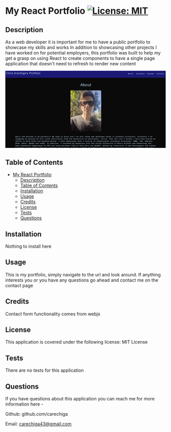 # My React Portfolio  	[![License: MIT](https://img.shields.io/badge/License-MIT-yellow.svg)](https://opensource.org/licenses/MIT)

## Description

As a web developer it is important for me to have a public portfolio to showcase my skills and works
In addition to showcasing other projects I have worked on for potential employers, this portfolio was built to help my get a grasp on using React to create components to have a single page application that doesn't need to refresh to render new content

![Alt text](assets/images/Screenshot.png "Portfolio screenshot")


## Table of Contents

- [My React Portfolio  	](#my-react-portfolio--)
  - [Description](#description)
  - [Table of Contents](#table-of-contents)
  - [Installation](#installation)
  - [Usage](#usage)
  - [Credits](#credits)
  - [License](#license)
  - [Tests](#tests)
  - [Questions](#questions)

## Installation
Nothing to install here


## Usage

This is my portfolio, simply navigate to the url and look around. If anything interests you or you have any questions go ahead and contact me on the contact page

## Credits

Contact form functionality comes from webjs 

## License

This application is covered under the following license: MIT License

## Tests

There are no tests for this application

## Questions
If you have questions about this application you can reach me for more information here - 

Github: github.com/carechiga

Email: carechiga43@gmail.com